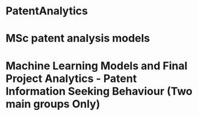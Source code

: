 # PatentAnalytics
# MSc patent analysis models
# Machine Learning Models and Final Project Analytics - Patent Information Seeking Behaviour (Two main groups Only)
